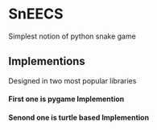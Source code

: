 # SnEECS
Simplest notion of python snake game
## Implementions
Designed in two most popular libraries
#### First one is pygame Implemention
#### Senond one is turtle based Implemention
